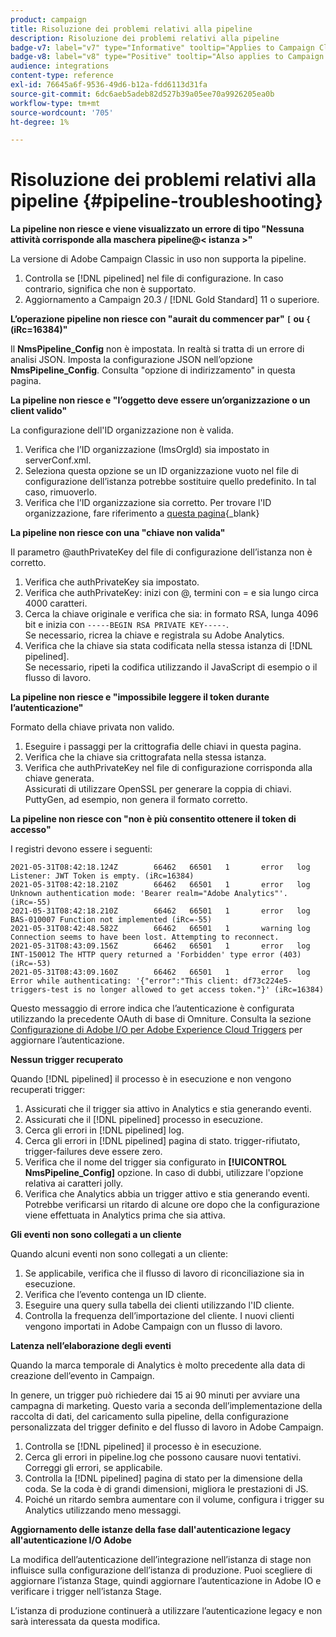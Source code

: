 ```yaml
---
product: campaign
title: Risoluzione dei problemi relativi alla pipeline
description: Risoluzione dei problemi relativi alla pipeline
badge-v7: label="v7" type="Informative" tooltip="Applies to Campaign Classic v7"
badge-v8: label="v8" type="Positive" tooltip="Also applies to Campaign v8"
audience: integrations
content-type: reference
exl-id: 76645a6f-9536-49d6-b12a-fdd6113d31fa
source-git-commit: 6dc6aeb5adeb82d527b39a05ee70a9926205ea0b
workflow-type: tm+mt
source-wordcount: '705'
ht-degree: 1%

---
```


# Risoluzione dei problemi relativi alla pipeline {#pipeline-troubleshooting}



**La pipeline non riesce e viene visualizzato un errore di tipo &quot;Nessuna attività corrisponde alla maschera pipeline@&lt; istanza >&quot;**

La versione di Adobe Campaign Classic in uso non supporta la pipeline.

1. Controlla se [!DNL pipelined] nel file di configurazione. In caso contrario, significa che non è supportato.
1. Aggiornamento a Campaign 20.3 / [!DNL Gold Standard] 11 o superiore.

**L’operazione pipeline non riesce con &quot;aurait du commencer par&quot; `[` ou `{` (iRc=16384)&quot;**

Il **NmsPipeline_Config** non è impostata. In realtà si tratta di un errore di analisi JSON.
Imposta la configurazione JSON nell’opzione **NmsPipeline_Config**. Consulta &quot;opzione di indirizzamento&quot; in questa pagina.

**La pipeline non riesce e &quot;l’oggetto deve essere un’organizzazione o un client valido&quot;**

La configurazione dell&#39;ID organizzazione non è valida.

1. Verifica che l’ID organizzazione (ImsOrgId) sia impostato in serverConf.xml.
1. Seleziona questa opzione se un ID organizzazione vuoto nel file di configurazione dell’istanza potrebbe sostituire quello predefinito. In tal caso, rimuoverlo.
1. Verifica che l’ID organizzazione sia corretto. Per trovare l&#39;ID organizzazione, fare riferimento a [questa pagina](https://experienceleague.adobe.com/docs/core-services/interface/administration/organizations.html?lang=it){_blank}

**La pipeline non riesce con una &quot;chiave non valida&quot;**

Il parametro @authPrivateKey del file di configurazione dell’istanza non è corretto.

1. Verifica che authPrivateKey sia impostato.
1. Verifica che authPrivateKey: inizi con @, termini con = e sia lungo circa 4000 caratteri.
1. Cerca la chiave originale e verifica che sia: in formato RSA, lunga 4096 bit e inizia con `-----BEGIN RSA PRIVATE KEY-----`.
   <br> Se necessario, ricrea la chiave e registrala su Adobe Analytics.
1. Verifica che la chiave sia stata codificata nella stessa istanza di [!DNL pipelined]. <br>Se necessario, ripeti la codifica utilizzando il JavaScript di esempio o il flusso di lavoro.

**La pipeline non riesce e &quot;impossibile leggere il token durante l’autenticazione&quot;**

Formato della chiave privata non valido.

1. Eseguire i passaggi per la crittografia delle chiavi in questa pagina.
1. Verifica che la chiave sia crittografata nella stessa istanza.
1. Verifica che authPrivateKey nel file di configurazione corrisponda alla chiave generata. <br>Assicurati di utilizzare OpenSSL per generare la coppia di chiavi. PuttyGen, ad esempio, non genera il formato corretto.

**La pipeline non riesce con &quot;non è più consentito ottenere il token di accesso&quot;**

I registri devono essere i seguenti:

```
2021-05-31T08:42:18.124Z        66462   66501   1       error   log     Listener: JWT Token is empty. (iRc=16384)
2021-05-31T08:42:18.210Z        66462   66501   1       error   log     Unknown authentication mode: 'Bearer realm="Adobe Analytics"'. (iRc=-55)
2021-05-31T08:42:18.210Z        66462   66501   1       error   log     BAS-010007 Function not implemented (iRc=-55)
2021-05-31T08:42:48.582Z        66462   66501   1       warning log     Connection seems to have been lost. Attempting to reconnect.
2021-05-31T08:43:09.156Z        66462   66501   1       error   log     INT-150012 The HTTP query returned a 'Forbidden' type error (403) (iRc=-53)
2021-05-31T08:43:09.160Z        66462   66501   1       error   log     Error while authenticating: '{"error":"This client: df73c224e5-triggers-test is no longer allowed to get access token."}' (iRc=16384)
```

Questo messaggio di errore indica che l’autenticazione è configurata utilizzando la precedente OAuth di base di Omniture. Consulta la sezione [Configurazione di Adobe I/O per Adobe Experience Cloud Triggers](../../integrations/using/configuring-adobe-io.md) per aggiornare l’autenticazione.

**Nessun trigger recuperato**

Quando [!DNL pipelined] il processo è in esecuzione e non vengono recuperati trigger:

1. Assicurati che il trigger sia attivo in Analytics e stia generando eventi.
1. Assicurati che il [!DNL pipelined] processo in esecuzione.
1. Cerca gli errori in [!DNL pipelined] log.
1. Cerca gli errori in [!DNL pipelined] pagina di stato. trigger-rifiutato, trigger-failures deve essere zero.
1. Verifica che il nome del trigger sia configurato in **[!UICONTROL NmsPipeline_Config]** opzione. In caso di dubbi, utilizzare l&#39;opzione relativa ai caratteri jolly.
1. Verifica che Analytics abbia un trigger attivo e stia generando eventi. Potrebbe verificarsi un ritardo di alcune ore dopo che la configurazione viene effettuata in Analytics prima che sia attiva.

**Gli eventi non sono collegati a un cliente**

Quando alcuni eventi non sono collegati a un cliente:

1. Se applicabile, verifica che il flusso di lavoro di riconciliazione sia in esecuzione.
1. Verifica che l’evento contenga un ID cliente.
1. Eseguire una query sulla tabella dei clienti utilizzando l&#39;ID cliente.
1. Controlla la frequenza dell’importazione del cliente. I nuovi clienti vengono importati in Adobe Campaign con un flusso di lavoro.

**Latenza nell’elaborazione degli eventi**

Quando la marca temporale di Analytics è molto precedente alla data di creazione dell’evento in Campaign.

In genere, un trigger può richiedere dai 15 ai 90 minuti per avviare una campagna di marketing. Questo varia a seconda dell’implementazione della raccolta di dati, del caricamento sulla pipeline, della configurazione personalizzata del trigger definito e del flusso di lavoro in Adobe Campaign.

1. Controlla se [!DNL pipelined] il processo è in esecuzione.
1. Cerca gli errori in pipeline.log che possono causare nuovi tentativi. Correggi gli errori, se applicabile.
1. Controlla la [!DNL pipelined] pagina di stato per la dimensione della coda. Se la coda è di grandi dimensioni, migliora le prestazioni di JS.
1. Poiché un ritardo sembra aumentare con il volume, configura i trigger su Analytics utilizzando meno messaggi.

**Aggiornamento delle istanze della fase dall&#39;autenticazione legacy all&#39;autenticazione I/O Adobe**

La modifica dell’autenticazione dell’integrazione nell’istanza di stage non influisce sulla configurazione dell’istanza di produzione. Puoi scegliere di aggiornare l’istanza Stage, quindi aggiornare l’autenticazione in Adobe IO e verificare i trigger nell’istanza Stage.

L’istanza di produzione continuerà a utilizzare l’autenticazione legacy e non sarà interessata da questa modifica.
